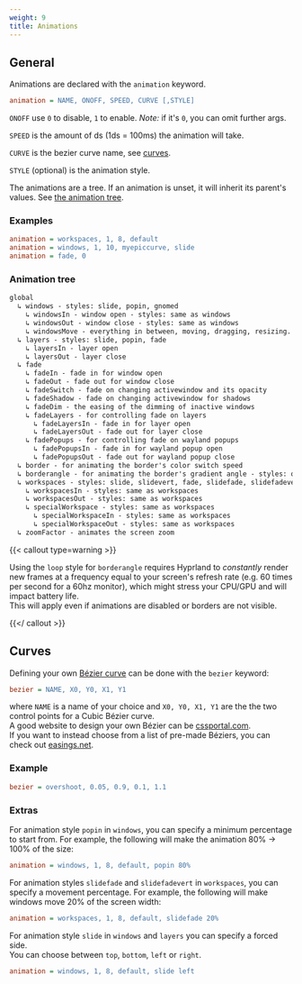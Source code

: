 ```yaml
---
weight: 9
title: Animations
---
```


## General

Animations are declared with the `animation` keyword.

```ini
animation = NAME, ONOFF, SPEED, CURVE [,STYLE]
```

`ONOFF` use `0` to disable, `1` to enable. _Note:_ if it's `0`, you
can omit further args.

`SPEED` is the amount of ds (1ds = 100ms) the animation will take.

`CURVE` is the bezier curve name, see [curves](#curves).

`STYLE` (optional) is the animation style.

The animations are a tree. If an animation is unset, it will inherit its
parent's values. See [the animation tree](#animation-tree).

### Examples

```ini
animation = workspaces, 1, 8, default
animation = windows, 1, 10, myepiccurve, slide
animation = fade, 0
```

### Animation tree

```txt
global
  ↳ windows - styles: slide, popin, gnomed
    ↳ windowsIn - window open - styles: same as windows
    ↳ windowsOut - window close - styles: same as windows
    ↳ windowsMove - everything in between, moving, dragging, resizing.
  ↳ layers - styles: slide, popin, fade
    ↳ layersIn - layer open
    ↳ layersOut - layer close
  ↳ fade
    ↳ fadeIn - fade in for window open
    ↳ fadeOut - fade out for window close
    ↳ fadeSwitch - fade on changing activewindow and its opacity
    ↳ fadeShadow - fade on changing activewindow for shadows
    ↳ fadeDim - the easing of the dimming of inactive windows
    ↳ fadeLayers - for controlling fade on layers
      ↳ fadeLayersIn - fade in for layer open
      ↳ fadeLayersOut - fade out for layer close
    ↳ fadePopups - for controlling fade on wayland popups
      ↳ fadePopupsIn - fade in for wayland popup open
      ↳ fadePopupsOut - fade out for wayland popup close
  ↳ border - for animating the border's color switch speed
  ↳ borderangle - for animating the border's gradient angle - styles: once (default), loop
  ↳ workspaces - styles: slide, slidevert, fade, slidefade, slidefadevert
    ↳ workspacesIn - styles: same as workspaces
    ↳ workspacesOut - styles: same as workspaces
    ↳ specialWorkspace - styles: same as workspaces
      ↳ specialWorkspaceIn - styles: same as workspaces
      ↳ specialWorkspaceOut - styles: same as workspaces
  ↳ zoomFactor - animates the screen zoom
```

{{< callout type=warning >}}

Using the `loop` style for `borderangle` requires Hyprland to _constantly_ render new frames at a frequency equal to your screen's refresh rate (e.g. 60 times per second for a 60hz monitor), which might stress your CPU/GPU and will impact battery life. <br>
This will apply even if animations are disabled or borders are not visible.

{{</ callout >}}

## Curves

Defining your own [Bézier curve](https://en.wikipedia.org/wiki/B%C3%A9zier_curve) can be done with the `bezier` keyword:

```ini
bezier = NAME, X0, Y0, X1, Y1
```

where `NAME` is a name of your choice and `X0, Y0, X1, Y1` are the the two control points for a Cubic Bézier curve. <br>
A good website to design your own Bézier can be [cssportal.com](https://www.cssportal.com/css-cubic-bezier-generator/). <br>
If you want to instead choose from a list of pre-made Béziers, you can check out [easings.net](https://easings.net).

### Example

```ini
bezier = overshoot, 0.05, 0.9, 0.1, 1.1
```

### Extras

For animation style `popin` in `windows`, you can specify a minimum percentage
to start from. For example, the following will make the animation 80% -> 100% of
the size:

```ini
animation = windows, 1, 8, default, popin 80%
```

For animation styles `slidefade` and `slidefadevert` in `workspaces`, you can
specify a movement percentage. For example, the following will make windows move
20% of the screen width:

```ini
animation = workspaces, 1, 8, default, slidefade 20%
```

For animation style `slide` in `windows` and `layers` you can specify a forced side. <br>
You can choose between `top`, `bottom`, `left` or `right`.

```ini
animation = windows, 1, 8, default, slide left
```


